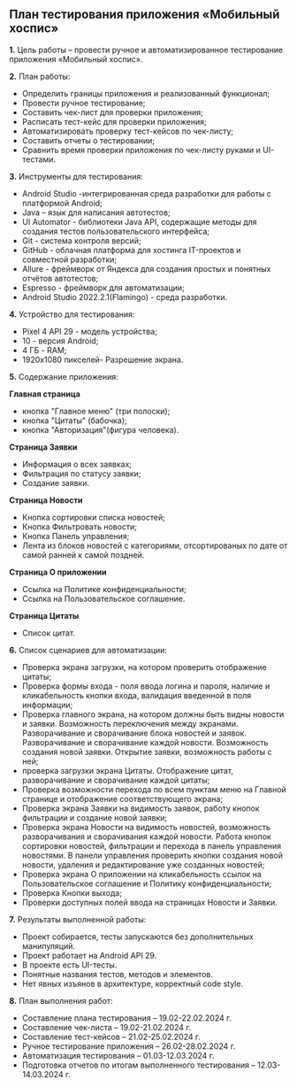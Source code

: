 ## План тестирования приложения «Мобильный хоспис»

**1.** Цель работы – провести ручное и автоматизированное тестирование приложения «Мобильный хоспис».

**2.** План работы:

- Определить границы приложения и реализованный функционал;
- Провести ручное тестирование;
- Составить чек-лист для проверки приложения;
- Расписать тест-кейс для проверки приложения;
- Автоматизировать проверку тест-кейсов по чек-листу;
- Составить отчеты о тестировании;
- Сравнить время проверки приложения по чек-листу руками и UI-тестами.

**3.** Инструменты для тестирования:

- Android Studio -интегрированная среда разработки для работы с платформой Android;
- Java – язык для написания автотестов;
- UI Automator - библиотеки Java API, содержащие методы для создания тестов пользовательского интерфейса;
- Git - система контроля версий;
- GitHub - облачная платформа для хостинга IT-проектов и совместной разработки;
- Allure - фреймворк от Яндекса для создания простых и понятных отчётов автотестов;
- Espresso - фреймворк для автоматизации;
- Android Studio 2022.2.1(Flamingo) - среда разработки.

**4.** Устройство для тестирования:

- Pixel 4 API 29 - модель устройства;
- 10 - версия Android;
- 4 ГБ - RAM;
- 1920x1080 пикселей- Разрешение экрана.

**5.** Содержание приложения:

**Главная страница**

- кнопка "Главное меню" (три полоски);
- кнопка "Цитаты" (бабочка);
- кнопка "Авторизация"(фигура человека).

**Страница Заявки**

- Информация о всех заявках;
- Фильтрация по статусу заявки;
- Создание заявки.

**Страница Новости**

- Кнопка сортировки списка новостей;
- Кнопка Фильтровать новости;
- Кнопка Панель управления;
- Лента из блоков новостей с категориями, отсортированых по дате от самой ранней к самой поздней.

**Страница О приложении**

- Ссылка на Политике конфиденциальности;
- Ссылка на Пользовательское соглашение.

**Страница Цитаты**

- Список цитат.

**6.** Список сценариев для автоматизации:

- Проверка экрана загрузки, на котором проверить отображение цитаты;
- Проверка формы входа - поля ввода логина и пароля, наличие и кликабельность кнопки входа, валидация введенной в поля информации;
- Проверка главного экрана, на котором должны быть видны новости и заявки. Возможность переключения между экранами. Разворачивание и сворачивание блока новостей и заявок. Разворачивание и сворачивание каждой новости. Возможность создания новой заявки. Открытие заявки, возможность работы с ней;
- проверка загрузки экрана Цитаты. Отображение цитат, разворачивание и сворачивание каждой цитаты;
- Проверка возможности перехода по всем пунктам меню на Главной странице и отображение соответствующего экрана;
- Проверка экрана Заявки на видимость заявок, работу кнопок фильтрации и создание новой заявки;
- Проверка экрана Новости на видимость новостей, возможность разворачивания и сворачивания каждой новости. Работа кнопок сортировки новостей, фильтрации и перехода в панель управления новостями. В панели управления проверить кнопки создания новой новости, удаления и редактирование уже созданных новостей;
- Проверка экрана О приложении на кликабельность ссылок на Пользовательское соглашение и Политику конфиденциальности;
- Проверка Кнопки выхода;
- Проверки доступных полей ввода на страницах Новости и Заявки.

**7.** Результаты выполненной работы:

- Проект собирается, тесты запускаются без дополнительных манипуляций.
- Проект работает на Android API 29.
- В проекте есть UI-тесты.
- Понятные названия тестов, методов и элементов.
- Нет явных изъянов в архитектуре, корректный code style.

**8.** План выполнения работ:

- Составление плана тестирования – 19.02-22.02.2024 г.
- Составление чек-листа – 19.02-21.02.2024 г.
- Составление тест-кейсов – 21.02-25.02.2024 г.
- Ручное тестирование приложения – 26.02-28.02.2024 г.
- Автоматизация тестирования – 01.03-12.03.2024 г.
- Подготовка отчетов по итогам выполненного тестирования – 12.03-14.03.2024 г.
